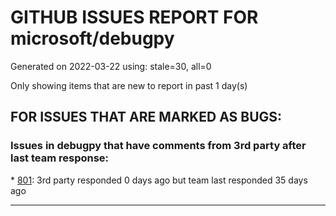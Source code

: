 
# GITHUB ISSUES REPORT FOR microsoft/debugpy


Generated on 2022-03-22 using: stale=30, all=0


Only showing items that are new to report in past 1 day(s)


## FOR ISSUES THAT ARE MARKED AS BUGS:


### Issues in debugpy that have comments from 3rd party after last team response:


\* [801](https://github.com/microsoft/debugpy/issues/801 "Pandas/NumPy code exhibits unusual behavior, but only running with debugpy."): 3rd party responded 0 days ago but team last responded 35 days ago

---
